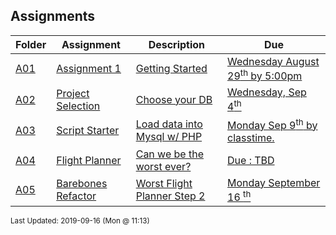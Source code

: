 ## Assignments
| Folder | Assignment | Description | Due|
 | ------------|------------|------------|------------|
 | [A01](https://github.com/rugbyprof/5303-Adv-Database/tree/master/Assignments/A01) | [ Assignment 1 ](https://github.com/rugbyprof/5303-Adv-Database/tree/master/Assignments/A01) | [ Getting Started](https://github.com/rugbyprof/5303-Adv-Database/tree/master/Assignments/A01) | [Wednesday August 29<sup>th</sup> by 5:00pm](https://github.com/rugbyprof/5303-Adv-Database/tree/master/Assignments/A01) |
 | [A02](https://github.com/rugbyprof/5303-Adv-Database/tree/master/Assignments/A02) | [ Project Selection ](https://github.com/rugbyprof/5303-Adv-Database/tree/master/Assignments/A02) | [ Choose your DB](https://github.com/rugbyprof/5303-Adv-Database/tree/master/Assignments/A02) | [Wednesday, Sep 4<sup>th</sup>](https://github.com/rugbyprof/5303-Adv-Database/tree/master/Assignments/A02) |
 | [A03](https://github.com/rugbyprof/5303-Adv-Database/tree/master/Assignments/A03) | [ Script Starter ](https://github.com/rugbyprof/5303-Adv-Database/tree/master/Assignments/A03) | [ Load data into Mysql w/ PHP](https://github.com/rugbyprof/5303-Adv-Database/tree/master/Assignments/A03) | [Monday Sep 9<sup>th</sup> by classtime.](https://github.com/rugbyprof/5303-Adv-Database/tree/master/Assignments/A03) |
 | [A04](https://github.com/rugbyprof/5303-Adv-Database/tree/master/Assignments/A04) | [ Flight Planner ](https://github.com/rugbyprof/5303-Adv-Database/tree/master/Assignments/A04) | [ Can we be the worst ever?](https://github.com/rugbyprof/5303-Adv-Database/tree/master/Assignments/A04) | [Due : TBD](https://github.com/rugbyprof/5303-Adv-Database/tree/master/Assignments/A04) |
 | [A05](https://github.com/rugbyprof/5303-Adv-Database/tree/master/Assignments/A05) | [ Barebones Refactor ](https://github.com/rugbyprof/5303-Adv-Database/tree/master/Assignments/A05) | [ Worst Flight Planner Step 2](https://github.com/rugbyprof/5303-Adv-Database/tree/master/Assignments/A05) | [Monday September 16 <sup>th</sup>](https://github.com/rugbyprof/5303-Adv-Database/tree/master/Assignments/A05) |

<sup>Last Updated: 2019-09-16 (Mon @ 11:13)</sup>
